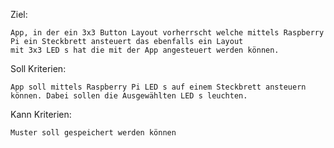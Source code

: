 Ziel:

    App, in der ein 3x3 Button Layout vorherrscht welche mittels Raspberry Pi ein Steckbrett ansteuert das ebenfalls ein Layout 
    mit 3x3 LED s hat die mit der App angesteuert werden können.
    
Soll Kriterien:
  
    App soll mittels Raspberry Pi LED s auf einem Steckbrett ansteuern können. Dabei sollen die Ausgewählten LED s leuchten.
    
    
Kann Kriterien:

    Muster soll gespeichert werden können
